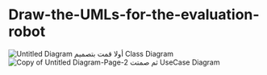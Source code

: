 # Draw-the-UMLs-for-the-evaluation-robot
![Untitled Diagram](https://user-images.githubusercontent.com/86094046/129680546-75e3a314-17cd-4200-b4d8-6928a80df1ba.png)
أولا قمت بتصميم 
Class Diagram 
![Copy of Untitled Diagram-Page-2](https://user-images.githubusercontent.com/86094046/129680621-05c5d045-1f09-4066-8e1f-227837536d5d.png)
ثم صمتت 
UseCase Diagram
